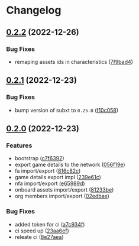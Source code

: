 # Changelog

## [0.2.2](https://github.com/finalbiome/finalbiome-impex/compare/finalbiome-impex-v0.2.1...finalbiome-impex-v0.2.2) (2022-12-26)


### Bug Fixes

* remaping assets ids in characteristics ([7f9bad4](https://github.com/finalbiome/finalbiome-impex/commit/7f9bad47702e9bd61ab6c1478a9f26270cb82782))

## [0.2.1](https://github.com/finalbiome/finalbiome-impex/compare/finalbiome-impex-v0.2.0...finalbiome-impex-v0.2.1) (2022-12-23)


### Bug Fixes

* bump version of subxt to `0.25.0` ([f10c058](https://github.com/finalbiome/finalbiome-impex/commit/f10c058261354ecaccd5583544de33273f6c4548))

## [0.2.0](https://github.com/finalbiome/finalbiome-impex/compare/finalbiome-impex-v0.1.0...finalbiome-impex-v0.2.0) (2022-12-23)


### Features

* bootstrap ([c7f6392](https://github.com/finalbiome/finalbiome-impex/commit/c7f63927b5305ac97f3148fb521c2aae868b1477))
* export game details to the network ([056f19e](https://github.com/finalbiome/finalbiome-impex/commit/056f19ed673a989b01eabfd70a88bd4b2d791f89))
* fa import/export ([816c82c](https://github.com/finalbiome/finalbiome-impex/commit/816c82c213ab74307bcf3b41b74bb1706bb63ff5))
* game details export impl ([239e61c](https://github.com/finalbiome/finalbiome-impex/commit/239e61c561735c6dc90fef5b4a323b9a207a5d5d))
* nfa import/export ([e65989d](https://github.com/finalbiome/finalbiome-impex/commit/e65989de1240c4854aaccdd221a9e07be98b0976))
* onboard assets import/export ([81233be](https://github.com/finalbiome/finalbiome-impex/commit/81233be0d04a0815cfedc6dc2956992e57a686fa))
* org members import/export ([02edbae](https://github.com/finalbiome/finalbiome-impex/commit/02edbae26d935185e5c4b80232e21f3953d3ef49))


### Bug Fixes

* added token for ci ([a7c934f](https://github.com/finalbiome/finalbiome-impex/commit/a7c934f20c778b21dea51bf7233c7d02dcfee402))
* ci speed up ([23aa6ef](https://github.com/finalbiome/finalbiome-impex/commit/23aa6ef025803e4d1ff006be76e0383df9a5db38))
* releate ci ([8e27aea](https://github.com/finalbiome/finalbiome-impex/commit/8e27aea4ed6279ff086b41ad70bce3d98d8915cd))
